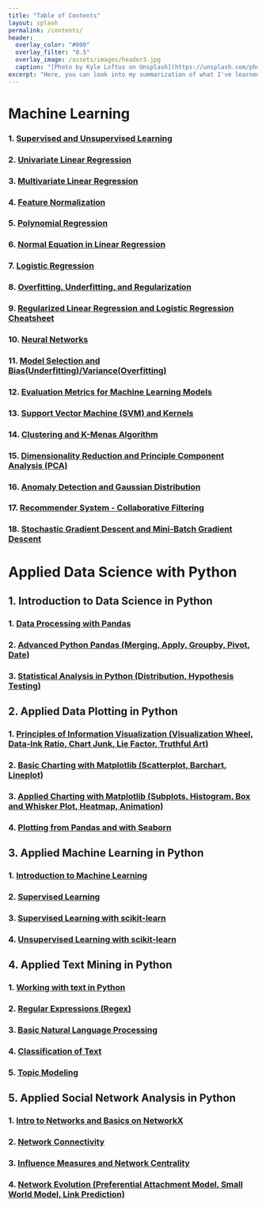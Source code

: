 ```yaml
---
title: "Table of Contents"
layout: splash
permalink: /contents/
header:
  overlay_color: "#000"
  overlay_filter: "0.5"
  overlay_image: /assets/images/header3.jpg
  caption: "[Photo by Kyle Loftus on Unsplash](https://unsplash.com/photos/RNsFRADZJ_8)"
excerpt: "Here, you can look into my summarization of what I've learned about Data Science."
---
```


# Machine Learning

### 1. [Supervised and Unsupervised Learning](/machine-learning/1/)

### 2. [Univariate Linear Regression](/machine-learning/2/)

### 3. [Multivariate Linear Regression](/machine-learning/3/)

### 4. [Feature Normalization](/machine-learning/4/)

### 5. [Polynomial Regression](/machine-learning/5/)

### 6. [Normal Equation in Linear Regression](/machine-learning/6/)

### 7. [Logistic Regression](/machine-learning/7/)

### 8. [Overfitting, Underfitting, and Regularization](/machine-learning/8/)

### 9. [Regularized Linear Regression and Logistic Regression Cheatsheet](/machine-learning/9/)

### 10. [Neural Networks](/machie-learning/10/)

### 11. [Model Selection and Bias(Underfitting)/Variance(Overfitting)](/machine-learning/11/)

### 12. [Evaluation Metrics for Machine Learning Models](/machine-learning/12/)

### 13. [Support Vector Machine (SVM) and Kernels](/machine-learning/13/)

### 14. [Clustering and K-Menas Algorithm](/machine-learning/14/)

### 15. [Dimensionality Reduction and Principle Component Analysis (PCA)](/machine-learning/15/)

### 16. [Anomaly Detection and Gaussian Distribution](/machine-learning/16/)

### 17. [Recommender System - Collaborative Filtering](/machine-learning/17/)

### 18. [Stochastic Gradient Descent and Mini-Batch Gradient Descent](/machine-learning/18/)

# Applied Data Science with Python

## 1. Introduction to Data Science in Python

### 1. [Data Processing with Pandas](/applied-data-science-with-python/introduction-to-data-science-in-python/1/)

### 2. [Advanced Python Pandas (Merging, Apply, Groupby, Pivot, Date)](/applied-data-science-with-python/introduction-to-data-science-in-python/2/)

### 3. [Statistical Analysis in Python (Distribution, Hypothesis Testing) ](/applied-data-science-with-python/introduction-to-data-science-in-python/3/)

## 2. Applied Data Plotting in Python

### 1. [Principles of Information Visualization (Visualization Wheel, Data-Ink Ratio, Chart Junk, Lie Factor, Truthful Art)](/applied-data-science-with-python/applied-data-plotting-in-python/1/)

### 2. [Basic Charting with Matplotlib (Scatterplot, Barchart, Lineplot)](/applied-data-science-with-python/applied-data-plotting-in-python/2/)

### 3. [Applied Charting with Matplotlib (Subplots, Histogram, Box and Whisker Plot, Heatmap, Animation)](/applied-data-science-with-python/applied-data-plotting-in-python/3/)

### 4. [Plotting from Pandas and with Seaborn](/applied-data-science-with-python/applied-data-plotting-in-python/4/)

## 3. Applied Machine Learning in Python

### 1. [Introduction to Machine Learning](/applied-data-science-with-python/applied-machine-learning-in-python/1/)

### 2. [Supervised Learning](/applied-data-science-with-python/applied-machine-learning-in-python/2/)

### 3. [Supervised Learning with scikit-learn](/applied-data-science-with-python/applied-machine-learning-in-python/3/)

### 4. [Unsupervised Learning with scikit-learn](/applied-data-science-with-python/applied-machine-learning-in-python/4/)

## 4. Applied Text Mining in Python

### 1. [Working with text in Python](/applied-data-science-with-python/applied-text-mining-in-python/1/)

### 2. [Regular Expressions (Regex)](/applied-data-science-with-python/applied-text-mining-in-python/2/)

### 3. [Basic Natural Language Processing](/applied-data-science-with-python/applied-text-mining-in-python/3/)

### 4. [Classification of Text](/applied-data-science-with-python/applied-text-mining-in-python/4/)

### 5. [Topic Modeling](/applied-data-science-with-python/applied-text-mining-in-python/5/)

## 5. Applied Social Network Analysis in Python

### 1. [Intro to Networks and Basics on NetworkX](/applied-data-science-with-python/applied-social-network-analysis-in-python/1/)

### 2. [Network Connectivity](/applied-data-science-with-python/applied-social-network-analysis-in-python/2/)

### 3. [Influence Measures and Network Centrality](/applied-data-science-with-python/applied-social-network-analysis-in-python/3/)

### 4. [Network Evolution (Preferential Attachment Model, Small World Model, Link Prediction)](/applied-data-science-with-python/applied-social-network-analysis-in-python/4/)

